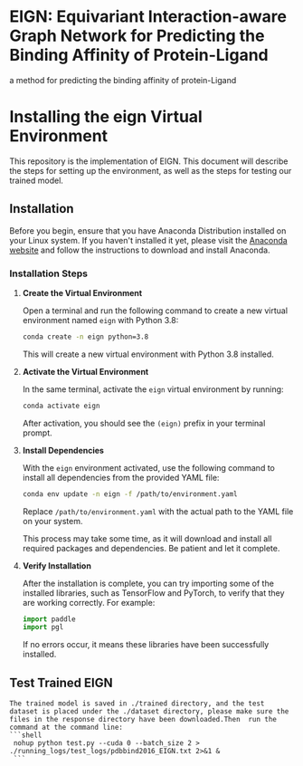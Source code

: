 # EIGN: Equivariant Interaction-aware Graph Network for Predicting the Binding Affinity of Protein-Ligand
a method for predicting the binding affinity of protein-Ligand
# Installing the eign Virtual Environment

This repository is the implementation of EIGN. This document will describe the steps for setting up the environment, as well as the steps for testing our trained model.

## Installation

Before you begin, ensure that you have Anaconda Distribution installed on your Linux system. If you haven't installed it yet, please visit the [Anaconda website](https://www.anaconda.com/distribution/) and follow the instructions to download and install Anaconda.

### Installation Steps

1. **Create the Virtual Environment**

   Open a terminal and run the following command to create a new virtual environment named `eign` with Python 3.8:

   ```bash
   conda create -n eign python=3.8
   ```

   This will create a new virtual environment with Python 3.8 installed.

2. **Activate the Virtual Environment**

   In the same terminal, activate the `eign` virtual environment by running:

   ```bash
   conda activate eign
   ```

   After activation, you should see the `(eign)` prefix in your terminal prompt.

3. **Install Dependencies**

   With the `eign` environment activated, use the following command to install all dependencies from the provided YAML file:

   ```bash
   conda env update -n eign -f /path/to/environment.yaml
   ```

   Replace `/path/to/environment.yaml` with the actual path to the YAML file on your system.

   This process may take some time, as it will download and install all required packages and dependencies. Be patient and let it complete.

4. **Verify Installation**

   After the installation is complete, you can try importing some of the installed libraries, such as TensorFlow and PyTorch, to verify that they are working correctly. For example:

   ```python
   import paddle
   import pgl
   ```
   If no errors occur, it means these libraries have been successfully installed.

## Test Trained EIGN

    The trained model is saved in ./trained directory, and the test dataset is placed under the ./dataset directory, please make sure the files in the response directory have been downloaded.Then  run the command at the command line:
    ```shell
     nohup python test.py --cuda 0 --batch_size 2 > ./running_logs/test_logs/pdbbind2016_EIGN.txt 2>&1 &
     ```


    






